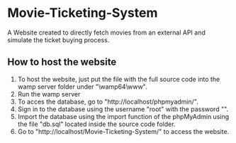 # Movie-Ticketing-System
A Website created to directly fetch movies from an external API and simulate the ticket buying process.

## How to host the website
1. To host the website, just put the file with the full source code into the wamp server folder under "\wamp64\www".
2. Run the wamp server
3. To acces the database, go to "http://localhost/phpmyadmin/".
4. Sign in to the database using the username "root" with the password "".
5. Import the database using the import function of the phpMyAdmin using the file "db.sql" located inside the source code folder.
6. Go to "http://localhost/Movie-Ticketing-System/" to access the website.